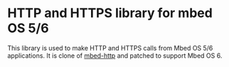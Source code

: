 # HTTP and HTTPS library for mbed OS 5/6

This library is used to make HTTP and HTTPS calls from Mbed OS 5/6 applications.
It is clone of [mbed-http](https://os.mbed.com/teams/sandbox/code/mbed-http/) and patched to support Mbed OS 6.
